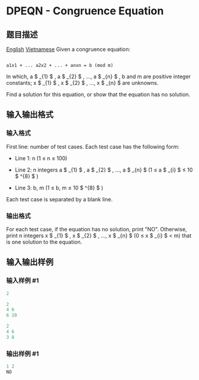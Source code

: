 # DPEQN - Congruence Equation

## 题目描述

[English](/problems/DPEQN/en/) [Vietnamese](/problems/DPEQN/vn/) Given a congruence equation:

```

a1x1 + ... a2x2 + ... + anxn = b (mod m)

```

In which, a $ _{1} $ , a $ _{2} $ , ..., a $ _{n} $ , b and m are positive integer constants; x $ _{1} $ , x $ _{2} $ , ..., x $ _{n} $ are unknowns.

Find a solution for this equation, or show that the equation has no solution.

## 输入输出格式

### 输入格式

First line: number of test cases. Each test case has the following form:

- Line 1: n (1 ≤ n ≤ 100)

- Line 2: n integers a $ _{1} $ , a $ _{2} $ , ..., a $ _{n} $ (1 ≤ a $ _{i} $ ≤ 10 $ ^{8} $ )

- Line 3: b, m (1 ≤ b, m ≤ 10 $ ^{8} $ )

Each test case is separated by a blank line.

### 输出格式

For each test case, if the equation has no solution, print "NO". Otherwise, print n integers x $ _{1} $ , x $ _{2} $ , ..., x $ _{n} $ (0 ≤ x $ _{i} $ < m) that is one solution to the equation.

## 输入输出样例

### 输入样例 #1

```cpp
2

2
4 6
6 10

2
4 6
3 8
```


### 输出样例 #1

```cpp
1 2
NO
```


